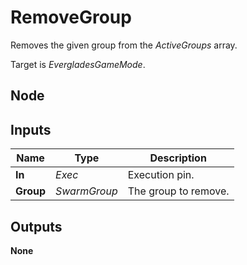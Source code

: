 # RemoveGroup
Removes the given group from the *ActiveGroups* array.  

Target is *EvergladesGameMode*.  

## Node

## Inputs
|Name       |Type           |Description            |
|-----------|---------------|-----------------------|
|**In**     |*Exec*         |Execution pin.         |
|**Group**  |*SwarmGroup*   |The group to remove.   |

## Outputs
**None**